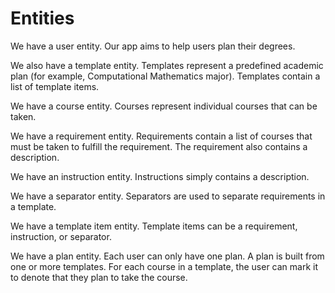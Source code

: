 # Entities

We have a user entity. Our app aims to help users plan their degrees.

We also have a template entity. Templates represent a predefined academic plan (for example, Computational Mathematics major). Templates contain a list of template items.

We have a course entity. Courses represent individual courses that can be taken.

We have a requirement entity. Requirements contain a list of courses that must be taken to fulfill the requirement. The requirement also contains a description.

We have an instruction entity. Instructions simply contains a description.

We have a separator entity. Separators are used to separate requirements in a template.

We have a template item entity. Template items can be a requirement, instruction, or separator.

We have a plan entity. Each user can only have one plan. A plan is built from one or more templates. For each course in a template, the user can mark it to denote that they plan to take the course.
